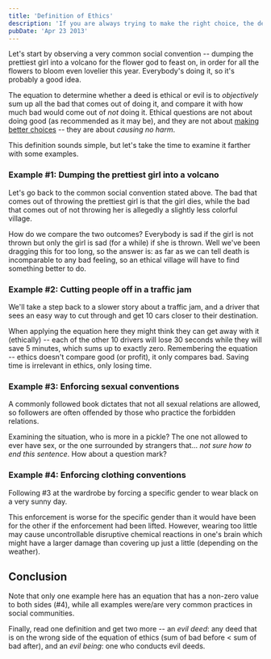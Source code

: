 ```yaml
---
title: 'Definition of Ethics'
description: 'If you are always trying to make the right choice, the definition of ethics should help you find it.'
pubDate: 'Apr 23 2013'
---
```


Let's start by observing a very common social convention -- dumping the prettiest girl into a volcano for the flower god to feast on, in order for all the flowers to bloom even lovelier this year.
Everybody's doing it, so it's probably a good idea.

The equation to determine whether a deed is ethical or evil is to *objectively* sum up all the bad that comes out of doing it, and compare it with how much bad would come out of *not* doing it.
Ethical questions are not about doing good (as recommended as it may be), and they are not about [making better choices](/blog/shower/definition-of-gray-area) -- they are about *causing no harm*.

This definition sounds simple, but let's take the time to examine it farther with some examples.

### Example #1: Dumping the prettiest girl into a volcano

Let's go back to the common social convention stated above.
The bad that comes out of throwing the prettiest girl is that the girl dies, while the bad that comes out of not throwing her is allegedly a slightly less colorful village.

How do we compare the two outcomes? Everybody is sad if the girl is not thrown but only the girl is sad (for a while) if she is thrown.
Well we've been dragging this for too long, so the answer is: as far as we can tell death is incomparable to any bad feeling, so an ethical village will have to find something better to do.

### Example #2: Cutting people off in a traffic jam

We'll take a step back to a slower story about a traffic jam, and a driver that sees an easy way to cut through and get 10 cars closer to their destination.

When applying the equation here they might think they can get away with it (ethically) -- each of the other 10 drivers will lose 30 seconds while they will save 5 minutes, which sums up to exactly zero.
Remembering the equation -- ethics doesn't compare good (or profit), it only compares bad.
Saving time is irrelevant in ethics, only losing time.

### Example #3: Enforcing sexual conventions

A commonly followed book dictates that not all sexual relations are allowed, so followers are often offended by those who practice the forbidden relations.

Examining the situation, who is more in a pickle? The one not allowed to ever have sex, or the one surrounded by strangers that... *not sure how to end this sentence*.
How about a question mark?

### Example #4: Enforcing clothing conventions

Following #3 at the wardrobe by forcing a specific gender to wear black on a very sunny day.

This enforcement is worse for the specific gender than it would have been for the other if the enforcement had been lifted.
However, wearing too little may cause uncontrollable disruptive chemical reactions in one's brain which might have a larger damage than covering up just a little (depending on the weather).

## Conclusion

Note that only one example here has an equation that has a non-zero value to both sides (#4), while all examples were/are very common practices in social communities.

Finally, read one definition and get two more -- an *evil deed*: any deed that is on the wrong side of the equation of ethics (sum of bad before < sum of bad after), and an *evil being*: one who conducts evil deeds.
